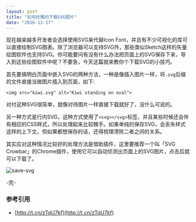 ```yaml
---
layout: post
title: "如何优雅的下载SVG图片"
date: "2016-11-17"
---
```


现在越来越多开发者会选择使用SVG来代替Icon Font，并且有不少可视化的库可以直接绘制SVG图表。除了浏览器可以支持SVG外，那些类似Sketch这样的矢量绘图软件也支持SVG。你可能要问有没有什么办法把页面上的SVG保存下来，导入到这些绘图软件中呢？不要急，今天这篇就来教你个下载SVG的小技巧。

首先要搞明白页面中嵌入SVG的两种方法，一种是像插入图片一样，将`.svg`后缀的文件直接当做图片插入到页面，如下:

```
<img src="kiwi.svg" alt="Kiwi standing on oval">
```

对付这种SVG很简单，就像对待图片一样直接下载就好了，没什么可说的。

另一种方式是行内SVG，这种方式使用了`<svg></svg>`标签，并且某些时候还会伴有相应的CSS样式，所以处理起来比较棘手。如果单纯的保存SVG，会丢失样式这样的上下文，但如果都想保存的话，还得梳理清除二者之间的关系。

其实应对这种情况比较好的处理方法是借助插件，这里要推荐一个叫「SVG Crowbar」的Chrome插件，使用它可以自动侦测出页面上的SVG图片，点击后就可以下载了。

![save-svg]({{site.IMG_PATH}}/save-svg.png)

-完-

### 参考引用
+ [http://t.cn/zTqU7kf](http://t.cn/zTqU7kf)
